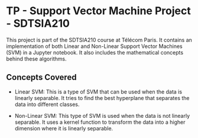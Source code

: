 # TP - Support Vector Machine Project - SDTSIA210

This project is part of the SDTSIA210 course at Télécom Paris. It contains an implementation of both Linear and Non-Linear Support Vector Machines (SVM) in a Jupyter notebook. It also includes the mathematical concepts behind these algorithms.

## Concepts Covered

- Linear SVM: This is a type of SVM that can be used when the data is linearly separable. It tries to find the best hyperplane that separates the data into different classes.

- Non-Linear SVM: This type of SVM is used when the data is not linearly separable. It uses a kernel function to transform the data into a higher dimension where it is linearly separable.

